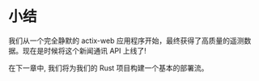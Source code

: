 # 小结

我们从一个完全静默的 actix-web 应用程序开始，最终获得了高质量的遥测数据。现在是时候将这个新闻通讯 API 上线了!

在下一章中, 我们将为我们的 Rust 项目构建一个基本的部署流。
